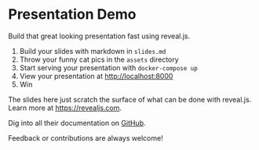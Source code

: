 # Presentation Demo

Build that great looking presentation fast using reveal.js.

1. Build your slides with markdown in `slides.md`
2. Throw your funny cat pics in the `assets` directory
3. Start serving your presentation with `docker-compose up`
4. View your presentation at <http://localhost:8000>
5. Win

The slides here just scratch the surface of what can be done with reveal.js.
Learn more at <https://revealjs.com>.

Dig into all their documentation on [GitHub].

Feedback or contributions are always welcome!

[GitHub]: https://github.com/hakimel/reveal.js/blob/master/README.md

